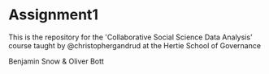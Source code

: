 Assignment1
===========

This is the repository for the 'Collaborative Social Science Data Analysis' course taught by @christophergandrud at the Hertie School of Governance

Benjamin Snow & Oliver Bott
